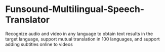 # Funsound-Multilingual-Speech-Translator
Recognize audio and video in any language to obtain text results in the target language, support mutual translation in 100 languages, and support adding subtitles online to videos

